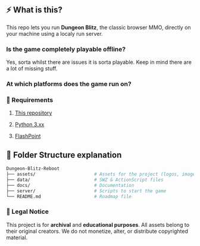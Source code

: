 ## ⚡ What is this?

 This repo lets you run **Dungeon Blitz**, the classic browser MMO, directly on your machine using a localy run server. 

### Is the game completely playable offline?

Yes, sorta whilst there are issues it is sorta playable. Keep in mind there are a lot of missing stuff.

### At which platforms does the game run on?

### 🧰 Requirements

1. [This repository](https://github.com/minesa-org/dungeon-blitz-reboot/archive/refs/heads/main.zip)
 
2. [Python 3.xx](https://python.org/downloads)

3. [FlashPoint](https://flashpointarchive.org/downloads)

## 📁 Folder Structure explanation

```sh
Dungeon-Blitz-Reboot
├── assets/                      # Assets for the project (logos, images..)
├── data/                        # SWZ & ActionScript files
├── docs/                        # Documentation
├── server/                      # Scripts to start the game
└── README.md                    # Roadmap file
```

### 📜 Legal Notice

This project is for **archival** and **educational purposes**. All assets belong to their original creators. We do not monetize, alter, or distribute copyrighted material.
